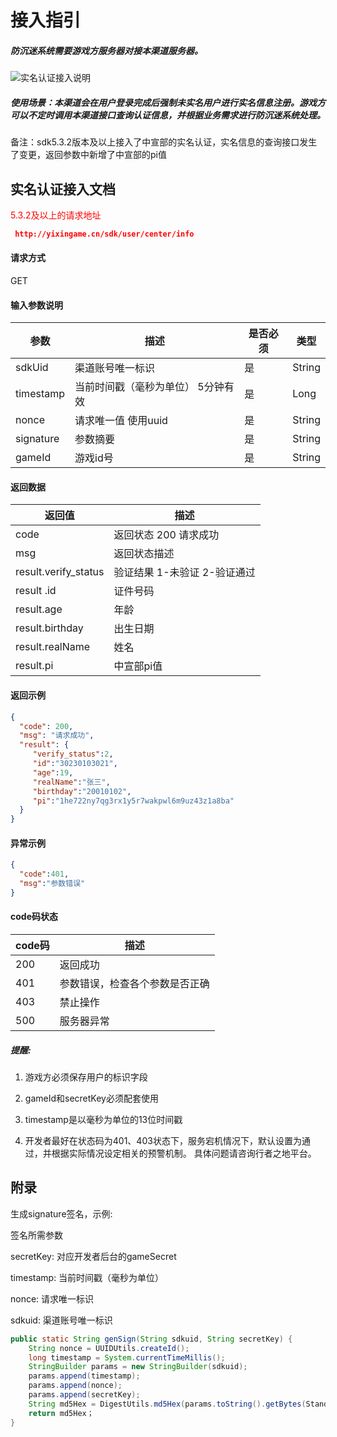 # 接入指引
##### 防沉迷系统需要游戏方服务器对接本渠道服务器。
![实名认证接入说明](http://res.yixinyouxi.cn/yxgame/d97c2defabad4f81a6571f745ee7e38f1583742624.jpg)
##### 使用场景：本渠道会在用户登录完成后强制未实名用户进行实名信息注册。游戏方可以不定时调用本渠道接口查询认证信息，并根据业务需求进行防沉迷系统处理。
备注：sdk5.3.2版本及以上接入了中宣部的实名认证，实名信息的查询接口发生了变更，返回参数中新增了中宣部的pi值
## 实名认证接入文档

<font color=red>5.3.2及以上的请求地址</font>
```json
 http://yixingame.cn/sdk/user/center/info
``` 

#### 请求方式
GET
#### 输入参数说明
| 参数            | 描述                                             | 是否必须           | 类型           |                                  
| -------------- | ------------------------------------------------ | --------------    |-------------- |
| sdkUid         | 渠道账号唯一标识                                   |   是                  |String      |
| timestamp      | 当前时间戳（毫秒为单位） 5分钟有效                   |   是                  |Long        |
| nonce          | 请求唯一值 使用uuid                                |   是                  |String      |
| signature      | 参数摘要                                          |   是                   |String     |
| gameId         | 游戏id号                                          |   是                   |String     |

#### 返回数据

| 返回值            | 描述                                             |                                      
| -------------- | ------------------------------------------------ |
| code         | 返回状态 200 请求成功                                  | 
| msg      | 返回状态描述                  |  
| result.verify_status      | 验证结果 1-未验证 2-验证通过                                          |   
| result .id         | 证件号码                                          |   
| result.age         | 年龄                                          |   
| result.birthday        | 出生日期                                          |   
| result.realName        | 姓名                                          |   
| result.pi | 中宣部pi值  |

#### 返回示例
```json
{    
  "code": 200,
  "msg": "请求成功",
  "result": {
     "verify_status":2,
     "id":"30230103021",
     "age":19,
     "realName":"张三",
     "birthday":"20010102",
     "pi":"1he722ny7qg3rx1y5r7wakpwl6m9uz43z1a8ba"
  }
}
```
#### 异常示例
```json
{    
  "code":401,
  "msg":"参数错误" 
}
```


#### code码状态
| code码            | 描述                                             |                                      
| -------------- | ------------------------------------------------ |
| 200         | 返回成功                                  | 
| 401      | 参数错误，检查各个参数是否正确                  |  
| 403          | 禁止操作                               |   
| 500      | 服务器异常                                         |   

##### 提醒:

1. 游戏方必须保存用户的标识字段

2. gameId和secretKey必须配套使用

3. timestamp是以毫秒为单位的13位时间戳

4. 开发者最好在状态码为401、403状态下，服务宕机情况下，默认设置为通过，并根据实际情况设定相关的预警机制。
具体问题请咨询行者之地平台。


## 附录
生成signature签名，示例:

签名所需参数

secretKey: 对应开发者后台的gameSecret

timestamp: 当前时间戳（毫秒为单位）

nonce: 请求唯一标识

sdkuid: 渠道账号唯一标识

```java
public static String genSign(String sdkuid, String secretKey) { 
    String nonce = UUIDUtils.createId();
    long timestamp = System.currentTimeMillis(); 
    StringBuilder params = new StringBuilder(sdkuid);   
    params.append(timestamp);  
    params.append(nonce);  
    params.append(secretKey);   
    String md5Hex = DigestUtils.md5Hex(params.toString().getBytes(StandardCharsets.UTF_8)); 
    return md5Hex；
}
```


